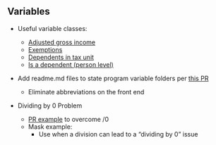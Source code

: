 ## Variables

- Useful variable classes:
    - [Adjusted gross income](https://github.com/PolicyEngine/policyengine-us/blob/master/policyengine_us/variables/gov/irs/income/taxable_income/adjusted_gross_income/adjusted_gross_income.py)
    - [Exemptions](https://github.com/PolicyEngine/policyengine-us/blob/master/policyengine_us/variables/gov/irs/income/taxable_income/exemptions.py)
    - [Dependents in tax unit](https://github.com/PolicyEngine/policyengine-us/blob/master/policyengine_us/variables/household/demographic/tax_unit/tax_unit_dependents.py)
    - [Is a dependent (person level)](https://github.com/PolicyEngine/policyengine-us/blob/master/policyengine_us/variables/household/demographic/tax_unit/is_tax_unit_dependent.py)

- Add readme.md files to state program variable folders per [this PR](https://github.com/PolicyEngine/policyengine-us/pull/2740)
    - Eliminate abbreviations on the front end

- Dividing by 0 Problem
    - [PR example](https://github.com/PolicyEngine/policyengine-us/pull/2561/files) to overcome /0 
    - Mask example:
        - Use when a division can lead to a “dividing by 0” issue
